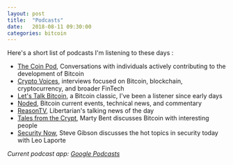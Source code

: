 ```yaml
---
layout: post
title:  "Podcasts"
date:   2018-08-11 09:30:00
categories: bitcoin
---
```

Here's a short list of podcasts I'm listening to these days :

* [The Coin Pod](https://www.stitcher.com/podcast/you-me-and-btc/the-coin-pod), Conversations with individuals actively contributing to the development of Bitcoin
* [Crypto Voices](https://cryptovoices.com/), interviews focused on Bitcoin, blockchain, cryptocurrency, and broader FinTech
* [Let's Talk Bitcoin](https://letstalkbitcoin.com/blog/category/episodes), a Bitcoin classic, I've been a listener since early days
* [Noded](https://noded.org), Bitcoin current events, technical news, and commentary
* [ReasonTV](https://reason.com/reasontv), Libertarian's talking news of the day
* [Tales from the Crypt](https://talesfromthecrypt.libsyn.com), Marty Bent discusses Bitcoin with interesting people
* [Security Now](https://twit.tv/shows/security-now), Steve Gibson discusses the hot topics in security today with Leo Laporte

*Current podcast app:
   [Google Podcasts](https://play.google.com/store/apps/details?id=com.google.android.apps.podcasts&hl=en_US)*